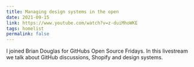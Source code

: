 ```yaml
---
title: Managing design systems in the open
date: 2021-09-15
link: https://www.youtube.com/watch?v=z-duiMhoWKE
tags: homelist
permalink: false
---
```

I joined Brian Douglas for GitHubs Open Source Fridays. In this livestream we talk about GitHub discussions, Shopify and design systems.
